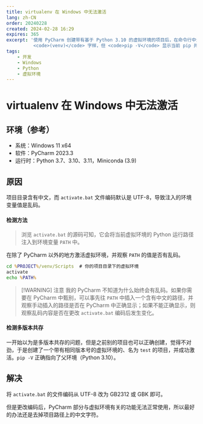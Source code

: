 ```yaml
---
title: virtualenv 在 Windows 中无法激活
lang: zh-CN
order: 20240228
created: 2024-02-28 16:29
expires: 365
excerpt: '使用 PyCharm 创建带有基于 Python 3.10 的虚拟环境的项目后，在命令行中无法激活虚拟环境，虽然前缀
          <code>(venv)</code> 字样，但 <code>pip -V</code> 显示当前 pip 并没有指向父环境。'
tags:
    - 开发
    - Windows
    - Python
    - 虚拟环境
---
```


# virtualenv 在 Windows 中无法激活

<RevisionInfo indent />

## 环境（参考）

- 系统：Windows 11 x64
- 软件：PyCharm 2023.3
- 运行时：Python 3.7、3.10、3.11，Miniconda (3.9)

## 原因

项目目录含有中文，而 `activate.bat` 文件编码默认是 UTF-8，导致注入的环境变量值是乱码。

#### 检测方法

> 浏览 `activate.bat` 的源码可知，它会将当前虚拟环境的 Python 运行路径注入到环境变量 `PATH` 中。

在除了 PyCharm 以外的地方激活虚拟环境，并观察 `PATH` 的值是否有乱码。

```bat
cd %PROJECT%/venv/Scripts  # 你的项目目录下的虚拟环境
activate
echo %PATH%
```

> [!WARNING] 注意
> 我的 PyCharm 不知道为什么始终会有乱码。如果你需要在 PyCharm 中甄别，可以事先往 `PATH` 中插入一个含有中文的路径，并观察手动插入的路径是否在 PyCharm 中正确显示；如果不能正确显示，则观察乱码内容是否在更改 `activate.bat` 编码后发生变化。

#### 检测多版本共存

一开始以为是多版本共存的问题，但是之前别的项目也可以正确创建，觉得不对劲，于是创建了一个带有相同版本号的虚拟环境的、名为 `test` 的项目，并成功激活。`pip -V` 正确指向了父环境（Python 3.10）。

## 解决

将 `activate.bat` 的文件编码从 UTF-8 改为 GB2312 或 GBK 即可。

但是更改编码后，PyCharm 部分与虚拟环境有关的功能无法正常使用，所以最好的办法还是去掉项目路径上的中文字符。

